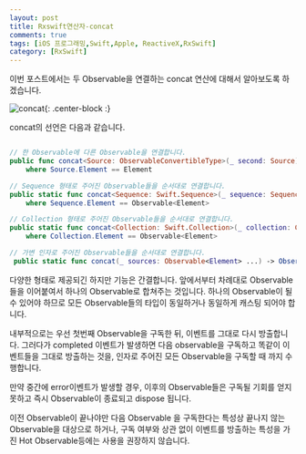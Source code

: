 ```yaml
---
layout: post
title: Rxswift연산자-concat
comments: true
tags: [iOS 프로그래밍,Swift,Apple, ReactiveX,RxSwift]
category: [RxSwift]
---  
```


이번 포스트에서는 두 Observable을 연결하는 concat 연산에 대해서 알아보도록 하겠습니다.  

![concat]({{"/img/concat.png"}}){: .center-block :}  

concat의 선언은 다음과 같습니다.

```swift

// 한 Observable에 다른 Observable을 연결합니다.
public func concat<Source: ObservableConvertibleType>(_ second: Source) -> Observable<Element> 
    where Source.Element == Element 

// Sequence 형태로 주어진 Observable들을 순서대로 연결합니다.
public static func concat<Sequence: Swift.Sequence>(_ sequence: Sequence) -> Observable<Element>
    where Sequence.Element == Observable<Element> 

// Collection 형태로 주어진 Observable들을 순서대로 연결합니다.
public static func concat<Collection: Swift.Collection>(_ collection: Collection) -> Observable<Element>
    where Collection.Element == Observable<Element> 

// 가변 인자로 주어진 Observable들을 순서대로 연결합니다.
 public static func concat(_ sources: Observable<Element> ...) -> Observable<Element>
```  

다양한 형태로 제공되긴 하지만 기능은 간결합니다. 앞에서부터 차례대로 Observable들을 이어붙여서 하나의 Observable로 합쳐주는 것입니다. 하나의 Observable이 될 수 있어야 하므로 모든 Observable들의 타입이 동일하거나 동일하게 캐스팅 되어야 합니다.  

내부적으로는 우선 첫번째 Observable을 구독한 뒤, 이벤트를 그대로 다시 방출합니다. 그러다가 completed 이벤트가 발생하면 다음 observable을 구독하고 똑같이 이벤트들을 그대로 방출하는 것을, 인자로 주어진 모든 Observable을 구독할 때 까지 수행합니다.

만약 중간에 error이벤트가 발생할 경우, 이후의 Observable들은 구독될 기회를 얻지 못하고 즉시 Observable이 종료되고 dispose 됩니다.  

이전 Observable이 끝나야만 다음 Observable 을 구독한다는 특성상 끝나지 않는 Observable을 대상으로 하거나, 구독 여부와 상관 없이 이벤트를 방출하는 특성을 가진 Hot Observable등에는 사용을 권장하지 않습니다. 